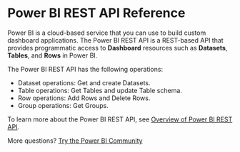 <properties
   pageTitle="Power BI REST API Reference"
   description="Power BI REST API Reference"
   services="powerbi"
   documentationCenter=""
   authors="guyinacube"
   manager="mblythe"
   backup=""
   editor=""
   tags=""
   qualityFocus="no"
   qualityDate=""/>

<tags
   ms.service="powerbi"
   ms.devlang="NA"
   ms.topic="article"
   ms.tgt_pltfrm="NA"
   ms.workload="powerbi"
   ms.date="08/23/2016"
   ms.author="asaxton"/>

# Power BI REST API Reference

Power BI is a cloud-based service that you can use to build custom dashboard applications. The Power BI REST API is a REST-based API that provides programmatic access to <bpt id="p1">**</bpt>Dashboard<ept id="p1">**</ept> resources such as <bpt id="p2">**</bpt>Datasets<ept id="p2">**</ept>, <bpt id="p3">**</bpt>Tables<ept id="p3">**</ept>, and <bpt id="p4">**</bpt>Rows<ept id="p4">**</ept> in Power BI.

The Power BI REST API has the following operations:

- Dataset operations: Get and create Datasets.
- Table operations: Get Tables and update Table schema.
- Row operations: Add Rows and Delete Rows.
- Group operations: Get Groups.

To learn more about the Power BI REST API, see <bpt id="p1">[</bpt>Overview of Power BI REST API<ept id="p1">](https://msdn.microsoft.com/library/dn877544.aspx)</ept>.

More questions? [Try the Power BI Community](http://community.powerbi.com/)
